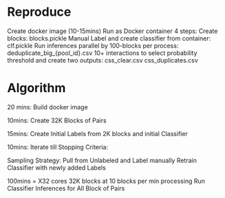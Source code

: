 # Reproduce

Create docker image (10-15mins) 
Run as Docker container 4 steps: 
Create blocks: blocks.pickle
Manual Label and create classifier from container: clf.pickle
Run inferences parallel by 100-blocks per process: deduplicate_big_{pool_id}.csv
10+ interactions to select probability threshold and create two outputs: css_clear.csv
css_duplicates.csv

# Algorithm

20 mins: Build docker image

10mins: Create 32K Blocks of Pairs

15mins: Create Initial Labels from 2K blocks and initial Classifier

10mins: Iterate till Stopping Criteria:

Sampling Strategy: Pull from Unlabeled and Label manually
Retrain Classifier with newly added Labels

100mins = X32 cores 32K blocks at 10 blocks per min processing
Run Classifier Inferences for All Block of Pairs
